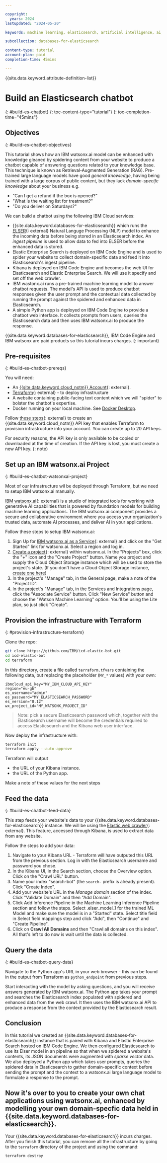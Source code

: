 ```yaml
---

copyright:
  years: 2024
lastupdated: "2024-05-20"

keywords: machine learning, elasticsearch, artificial intelligence, ai, model, vector search, bot

subcollection: databases-for-elasticsearch

content-type: tutorial
account-plan: paid
completion-time: 45mins

---
```


{{site.data.keyword.attribute-definition-list}}

# Build an Elasticsearch chatbot
{: #build-es-chatbot}
{: toc-content-type="tutorial"}
{: toc-completion-time="45mins"}

## Objectives
{: #build-es-chatbot-objectives}

This tutorial shows how an IBM watsonx.ai model can be enhanced with knowledge gleaned by spidering content from your website to produce a chatbot capable of answering questions related to your knowledge base. This technique is known as Retrieval-Augmented Generation (RAG). Pre-trained large language models have good _general knowledge_, having being trained with a large corpus of public content, but they lack _domain-specifc knowledge_ about your business e.g.

- "Can I get a refund if the box is opened?"
- "What is the waiting list for treatment?"
- "Do you deliver on Saturdays?" 

We can build a chatbot using the following IBM Cloud services:

- {{site.data.keyword.databases-for-elasticsearch}} which runs the [ELSER](https://www.elastic.co/guide/en/machine-learning/current/ml-nlp-elser.html){: external} Natural Languge Processing (NLP) model to enhance the incoming data before being stored in an Elasticsearch index. An _ingest pipeline_ is used to allow data to fed into ELSER before the enhanced data is stored.
- Elastic Enterprise Search is deployed on IBM Code Engine and is used to spider your website to collect domain-specific data and feed it into Elasticsearch's ingest pipeline.
- Kibana is deployed on IBM Code Engine and becomes the web UI for Elasticsearch and Elastic Enterprise Search. We will use it specify and set off the web crawler.
- IBM wastonx.ai runs a pre-trained machine learning model to answer chatbot requests. The model's API is used to produce chatbot responses given the user prompt and the contextual data collected by running the prompt against the spidered and enhanced data in Elasticsearch.
- A simple Python app is deployed on IBM Code Engine to provide a chatbot web interface. It collects prompts from users, queries the Elasticsearch data and then uses IBM watsonx.ai to produce the response.

{{site.data.keyword.databases-for-elasticsearch}}, IBM Code Engine and IBM watsonx are paid products so this tutorial incurs charges.
{: important}

## Pre-requisites
{: #build-es-chatbot-prereqs}

You will need:

- An [{{site.data.keyword.cloud_notm}} Account](https://cloud.ibm.com/registration){: external}.
- [Terraform](https://www.terraform.io/){: external} - to deploy infrastructure
- A website containing public-facing text content which we will "spider" to bolster the chatbot's expertise.
- Docker running on your local machine. See [Docker Desktop](https://www.docker.com/products/docker-desktop/).

Follow [these steps](/docs/account?topic=account-userapikey&interface=ui#create_user_key){: external} to create an {{site.data.keyword.cloud_notm}} API key that enables Terraform to provision infrastructure into your account. You can create up to 20 API keys.

For security reasons, the API key is only available to be copied or downloaded at the time of creation. If the API key is lost, you must create a new API key.
{: note}

## Set up an IBM watsonx.ai Project
{: #build-es-chatbot-watsonxai-project}

Most of our infrastructure wil be deployed through Terraform, but we need to setup IBM watsonx.ai manually.

[IBM watsonx.ai](https://www.ibm.com/products/watsonx-ai){: external} is a studio of integrated tools for working with generative AI capabilities that is powered by foundation models for building machine learning applications. The IBM watsonx.ai component provides a secure and collaborative environment where you access your organization's trusted data, automate AI processes, and deliver AI in your applications.

Follow these steps to setup IBM watsonx.ai:

1. Sign Up for [IBM watsonx.ai as a Service](https://cloud.ibm.com/watsonx/overview){: external} and click on the "Get Started" link for watsonx.ai. Select a region and log in.
2. [Create a project](https://dataplatform.cloud.ibm.com/projects/new-project?context=wx){: external} within watsonx.ai. In the "Projects" box, click the "+" icon and the "Create Project" button. Name you project and supply the Cloud Object Storage instance which will be used to store the project's state. (If you don't have a Cloud Object Storage instance, [create one here](https://cloud.ibm.com/objectstorage/create)) 
3. In the project's "Manage" tab, in the General page, make a note of the "Project ID".
4. In the project's "Manage" tab, in the Services and Integrations page, click the "Associate Service" button. Click "New Service" button and choose the "Watson Machine Learning" option. You'll be using the Lite plan, so just click "Create". 

## Provision the infrastructure with Terraform
{: #provision-infrastructure-terraform}

Clone the repo:

```sh
git clone https://github.com/IBM/icd-elastic-bot.git
cd icd-elastic-bot
cd terraform
```

In this directory, create a file called `terraform.tfvars` containing the following data, but replacing the placeholder (`MY_*` values) with your own:

```
ibmcloud_api_key="MY_IBM_CLOUD_API_KEY"
region="eu-gb"
es_username="admin"
es_password="MY_ELASTICSEARCH_PASSWORD"
es_version="8.12"
wx_project_id="MY_WATSONX_PROJECT_ID"
```

> Note: pick a secure Elasticsearch password which, together with the Elasticsearch username will become the credentials required to access Elasticsearch and the Kibana web user interface.

Now deploy the infrastructure with:

```sh
terraform init
terraform apply --auto-approve
```

Terraform will output 

- the URL of your Kibana instance.
- the URL of the Python app.

Make a note of these values for the next steps

## Feed the data
{: #build-es-chatbot-feed-data}

This step feeds your website's data to your {{site.data.keyword.databases-for-elasticsearch}} instance. We will be using the [Elastic web crawler](https://www.elastic.co/guide/en/enterprise-search/current/crawler-private-network-cloud.html){: external}. This feature, accessed through Kibana, is used to extract data from any website.

Follow the steps to add your data:

1. Navigate to your Kibana URL - Terraform will have outputed this URL from the previous section. Log in with the Elasticsearch username and password you chose.
2. In the Kibana UI, in the Search section, choose the Overview option. Click on the "Crawl URL" button.
3. Name your index "search-bot" (the `search-` prefix is already present). Click "Create Index".
4. Add your website's URL in the *Manage domain* section of the index. Click "Validate Domain" and then "Add Domain".
5. Click Add Inference Pipeline in the Machine Learning Inference Pipeline section and follow the steps. Select .elser_model_1 for the trained ML Model and make sure the model is in a "Started" state. Select title field in Select field mappings step and click "Add", then "Continue" and "Create Pipeline".
5. Click on **Crawl All Domains** and then "Crawl all domains on this index". All that's left to do now is wait until the data is collected.

## Query the data
{: #build-es-chatbot-query-data}

Navigate to the Python app's URL in your web browser - this can be found in the output from Terraform as `python_endpoint` from previous steps.

Start interacting with the model by asking questions, and you will receive answers generated by IBM watsonx.ai. The Python app takes your prompt and searches the Elasticsearch index populated with spidered and enhanced data from the web crawl. It then uses the IBM watsonx.ai API to produce a response from the context provided by the Elasticsearch result.

## Conclusion

In this tutorial we created an {{site.data.keyword.databases-for-elasticsearch}} instance that is paired with Kibana and Elastic Enterprise Search hosted on IBM Code Engine. We then configured Elasticsearch to use its Elser model in an pipeline so that when we spidered a website's contents, its JSON documents were augmented with _sparse vector_ data. We also deployed a Python app which takes user prompts, queries the spidered data in Elasticsearch to gather domain-specific context before sending the prompt and the context to a watsonx.ai large language model to formulate a response to the prompt.

Now it's over to you to create your own chat applications using watsonx.ai, enhanced by modelling your own domain-specfic data held in {{site.data.keyword.databases-for-elasticsearch}}.
------

Your {{site.data.keyword.databases-for-elasticsearch}} incurs charges. After you finish this tutorial, you can remove all the infrastructure by going to the `terraform` directory of the project and using the command:

```sh
terraform destroy
```
